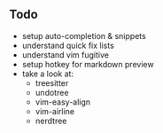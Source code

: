 ## Todo

- setup auto-completion & snippets
- understand quick fix lists
- understand vim fugitive
- setup hotkey for markdown preview
- take a look at:
  - treesitter
  - undotree
  - vim-easy-align
  - vim-airline
  - nerdtree
